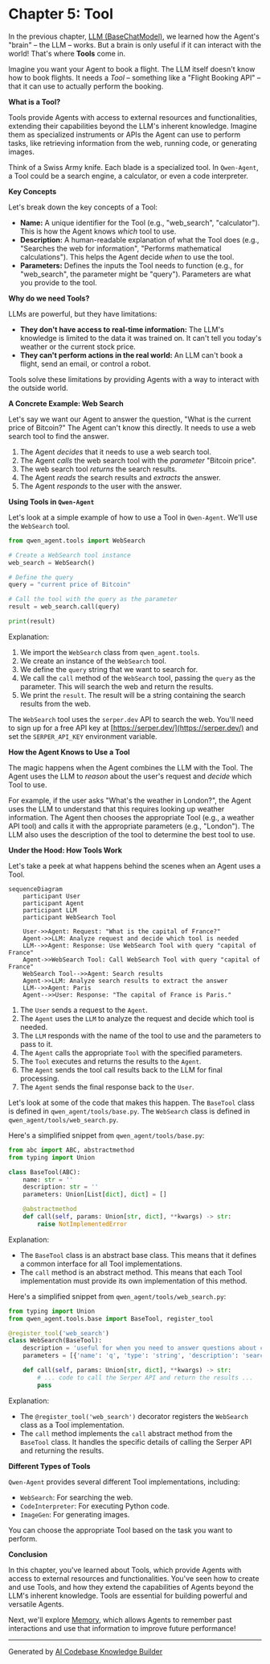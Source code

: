 # Chapter 5: Tool

In the previous chapter, [LLM (BaseChatModel)](04_llm__basechatmodel_.md), we learned how the Agent's "brain" – the LLM – works. But a brain is only useful if it can interact with the world! That's where **Tools** come in.

Imagine you want your Agent to book a flight. The LLM itself doesn't know how to book flights. It needs a *Tool* – something like a "Flight Booking API" – that it can use to actually perform the booking.

**What is a Tool?**

Tools provide Agents with access to external resources and functionalities, extending their capabilities beyond the LLM's inherent knowledge. Imagine them as specialized instruments or APIs the Agent can use to perform tasks, like retrieving information from the web, running code, or generating images.

Think of a Swiss Army knife. Each blade is a specialized tool. In `Qwen-Agent`, a Tool could be a search engine, a calculator, or even a code interpreter.

**Key Concepts**

Let's break down the key concepts of a Tool:

*   **Name:** A unique identifier for the Tool (e.g., "web_search", "calculator").  This is how the Agent knows *which* tool to use.
*   **Description:** A human-readable explanation of what the Tool does (e.g., "Searches the web for information", "Performs mathematical calculations"). This helps the Agent decide *when* to use the tool.
*   **Parameters:** Defines the inputs the Tool needs to function (e.g., for "web_search", the parameter might be "query"). Parameters are what you provide to the tool.

**Why do we need Tools?**

LLMs are powerful, but they have limitations:

*   **They don't have access to real-time information:** The LLM's knowledge is limited to the data it was trained on. It can't tell you today's weather or the current stock price.
*   **They can't perform actions in the real world:** An LLM can't book a flight, send an email, or control a robot.

Tools solve these limitations by providing Agents with a way to interact with the outside world.

**A Concrete Example: Web Search**

Let's say we want our Agent to answer the question, "What is the current price of Bitcoin?"  The Agent can't know this directly. It needs to use a web search tool to find the answer.

1.  The Agent *decides* that it needs to use a web search tool.
2.  The Agent *calls* the web search tool with the *parameter* "Bitcoin price".
3.  The web search tool *returns* the search results.
4.  The Agent *reads* the search results and *extracts* the answer.
5.  The Agent *responds* to the user with the answer.

**Using Tools in `Qwen-Agent`**

Let's look at a simple example of how to use a Tool in `Qwen-Agent`. We'll use the `WebSearch` tool.

```python
from qwen_agent.tools import WebSearch

# Create a WebSearch tool instance
web_search = WebSearch()

# Define the query
query = "current price of Bitcoin"

# Call the tool with the query as the parameter
result = web_search.call(query)

print(result)
```

Explanation:

1. We import the `WebSearch` class from `qwen_agent.tools`.
2. We create an instance of the `WebSearch` tool.
3. We define the `query` string that we want to search for.
4. We call the `call` method of the `WebSearch` tool, passing the `query` as the parameter. This will search the web and return the results.
5. We print the `result`. The result will be a string containing the search results from the web.

The `WebSearch` tool uses the `serper.dev` API to search the web. You'll need to sign up for a free API key at [https://serper.dev/](https://serper.dev/) and set the `SERPER_API_KEY` environment variable.

**How the Agent Knows to Use a Tool**

The magic happens when the Agent combines the LLM with the Tool. The Agent uses the LLM to *reason* about the user's request and *decide* which Tool to use.

For example, if the user asks "What's the weather in London?", the Agent uses the LLM to understand that this requires looking up weather information. The Agent then chooses the appropriate Tool (e.g., a weather API tool) and calls it with the appropriate parameters (e.g., "London"). The LLM also uses the description of the tool to determine the best tool to use.

**Under the Hood: How Tools Work**

Let's take a peek at what happens behind the scenes when an Agent uses a Tool.

```mermaid
sequenceDiagram
    participant User
    participant Agent
    participant LLM
    participant WebSearch Tool

    User->>Agent: Request: "What is the capital of France?"
    Agent->>LLM: Analyze request and decide which tool is needed
    LLM-->>Agent: Response: Use WebSearch Tool with query "capital of France"
    Agent->>WebSearch Tool: Call WebSearch Tool with query "capital of France"
    WebSearch Tool-->>Agent: Search results
    Agent->>LLM: Analyze search results to extract the answer
    LLM-->>Agent: Paris
    Agent-->>User: Response: "The capital of France is Paris."
```

1.  The `User` sends a request to the `Agent`.
2.  The `Agent` uses the `LLM` to analyze the request and decide which tool is needed.
3.  The `LLM` responds with the name of the tool to use and the parameters to pass to it.
4.  The `Agent` calls the appropriate `Tool` with the specified parameters.
5.  The `Tool` executes and returns the results to the `Agent`.
6. The `Agent` sends the tool call results back to the LLM for final processing.
7.  The `Agent` sends the final response back to the `User`.

Let's look at some of the code that makes this happen. The `BaseTool` class is defined in `qwen_agent/tools/base.py`. The `WebSearch` class is defined in `qwen_agent/tools/web_search.py`.

Here's a simplified snippet from `qwen_agent/tools/base.py`:

```python
from abc import ABC, abstractmethod
from typing import Union

class BaseTool(ABC):
    name: str = ''
    description: str = ''
    parameters: Union[List[dict], dict] = []

    @abstractmethod
    def call(self, params: Union[str, dict], **kwargs) -> str:
        raise NotImplementedError
```

Explanation:

*   The `BaseTool` class is an abstract base class. This means that it defines a common interface for all Tool implementations.
*   The `call` method is an abstract method. This means that each Tool implementation must provide its own implementation of this method.

Here's a simplified snippet from `qwen_agent/tools/web_search.py`:

```python
from typing import Union
from qwen_agent.tools.base import BaseTool, register_tool

@register_tool('web_search')
class WebSearch(BaseTool):
    description = 'useful for when you need to answer questions about current events'
    parameters = [{'name': 'q', 'type': 'string', 'description': 'search query', 'required': True}]

    def call(self, params: Union[str, dict], **kwargs) -> str:
        # ... code to call the Serper API and return the results ...
        pass
```

Explanation:

*   The `@register_tool('web_search')` decorator registers the `WebSearch` class as a Tool implementation.
*   The `call` method implements the `call` abstract method from the `BaseTool` class. It handles the specific details of calling the Serper API and returning the results.

**Different Types of Tools**

`Qwen-Agent` provides several different Tool implementations, including:

*   `WebSearch`: For searching the web.
*   `CodeInterpreter`: For executing Python code.
*   `ImageGen`: For generating images.

You can choose the appropriate Tool based on the task you want to perform.

**Conclusion**

In this chapter, you've learned about Tools, which provide Agents with access to external resources and functionalities. You've seen how to create and use Tools, and how they extend the capabilities of Agents beyond the LLM's inherent knowledge. Tools are essential for building powerful and versatile Agents.

Next, we'll explore [Memory](06_memory.md), which allows Agents to remember past interactions and use that information to improve future performance!


---

Generated by [AI Codebase Knowledge Builder](https://github.com/The-Pocket/Tutorial-Codebase-Knowledge)